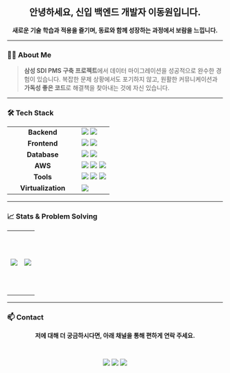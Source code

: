<div align="center">

## 안녕하세요, 신입 백엔드 개발자 이동원입니다.

**새로운 기술 학습과 적용을 즐기며, 동료와 함께 성장하는 과정에서 보람을 느낍니다.**

</div>

---

### 🙋‍♂️ About Me

> **삼성 SDI PMS 구축 프로젝트**에서 데이터 마이그레이션을 성공적으로 완수한 경험이 있습니다.
> 복잡한 문제 상황에서도 포기하지 않고, 원활한 커뮤니케이션과 **가독성 좋은 코드**로 해결책을 찾아내는 것에 자신 있습니다.

---

### 🛠️ Tech Stack

<table width="100%">
  <tr>
    <td align="center" width="150"><strong>Backend</strong></td>
    <td>
      <img src="https://img.shields.io/badge/Java-007396?style=flat-square&logo=OpenJDK&logoColor=white" />
      <img src="https://img.shields.io/badge/spring--boot-6DB33F?style=flat-square&logo=spring-boot&logoColor=white" />
    </td>
  </tr>
  <tr>
    <td align="center"><strong>Frontend</strong></td>
    <td>
      <img src="https://img.shields.io/badge/JavaScript-F7DF1E?style=flat-square&logo=JavaScript&logoColor=black" />
      <img src="https://img.shields.io/badge/React-61DAFB?style=flat-square&logo=React&logoColor=black" />
    </td>
  </tr>
  <tr>
    <td align="center"><strong>Database</strong></td>
    <td>
      <img src="https://img.shields.io/badge/MySQL-4479A1?style=flat-square&logo=MySQL&logoColor=white" />
      <img src="https://img.shields.io/badge/Oracle-F80000?style=flat-square&logo=Oracle&logoColor=white" />
    </td>
  </tr>
  <tr>
    <td align="center"><strong>AWS</strong></td>
    <td>
      <img src="https://img.shields.io/badge/AWS Lambda-FF9900?style=flat-square&logo=AWS-Lambda&logoColor=white" />
      <img src="https://img.shields.io/badge/DynamoDB-4053D6?style=flat-square&logo=Amazon-DynamoDB&logoColor=white" />
      <img src="https://img.shields.io/badge/Amazon S3-569A31?style=flat-square&logo=Amazon-S3&logoColor=white" />
    </td>
  </tr>
  <tr>
    <td align="center"><strong>Tools</strong></td>
    <td>
      <img src="https://img.shields.io/badge/Git-F05032?style=flat-square&logo=Git&logoColor=white" />
      <img src="https://img.shields.io/badge/GitHub-181717?style=flat-square&logo=GitHub&logoColor=white" />
      <img src="https://img.shields.io/badge/SVN-809CC9?style=flat-square&logo=Subversion&logoColor=white" />
    </td>
  </tr>
  <tr>
    <td align="center"><strong>Virtualization</strong></td>
    <td>
      <img src="https://img.shields.io/badge/Hyper--V-0078D4?style=flat-square&logo=Microsoft&logoColor=white" />
    </td>
  </tr>
</table>

---

### 📈 Stats & Problem Solving

<table width="100%">
  <tr height="150px">
    <td width="50%" align="center">
      <img src="https://github-readme-stats.vercel.app/api?username=nowgnodeel123&show_icons=true&theme=nord&hide_border=true&border_radius=10" />
    </td>
    <td width="50%" align="center">
      <a href="https://solved.ac/nowgnodeel369">
        <img src="http://mazassumnida.wtf/api/v2/generate_badge?boj=nowgnodeel369" />
      </a>
    </td>
  </tr>
</table>

---

### 📫 Contact

<div align="center">

**저에 대해 더 궁금하시다면, 아래 채널을 통해 편하게 연락 주세요.**

<br>

<a href="mailto:nowgnodeel123@gmail.com"><img src="https://img.shields.io/badge/Email-000000?style=flat-square&logo=gmail&logoColor=white"></a>
<a href="https://velog.io/@nowgnodeel123/posts"><img src="https://img.shields.io/badge/Velog-20C997?style=flat-square&logo=Velog&logoColor=white"></a>
<a href="https://www.notion.so/22d2c41c65f1808aaef7cade80995932"><img src="https://img.shields.io/badge/Notion-000000?style=flat-square&logo=Notion&logoColor=white"></a>
</div>
